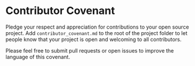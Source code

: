 Contributor Covenant
====================

Pledge your respect and appreciation for contributions to your open source project. Add `contributor_covenant.md` to the root of the project folder to let people know that your project is open and welcoming to all contributors.

Please feel free to submit pull requests or open issues to improve the language of this covenant.
